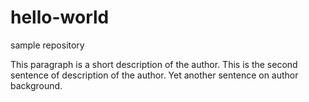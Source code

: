 # hello-world
sample repository

This paragraph is a short description of the author.  This is the second sentence of description of the author.
Yet another sentence on author background.
